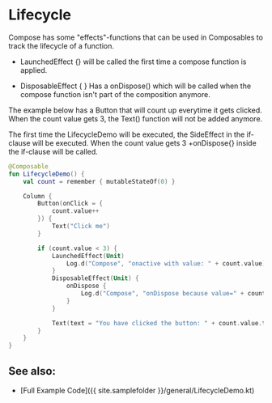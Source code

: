 <!---
This is the API of version 1.0.2
-->
# Lifecycle

    
Compose has some "effects"-functions that can be used in Composables to track the lifecycle of a function.

* LaunchedEffect {}
will be called the first time a compose function is applied.

* DisposableEffect { }
Has a onDispose() which will be called when the compose function isn't part of the composition anymore.

The example below has a Button that will count up everytime it gets clicked.
When the count value gets 3, the Text() function will not be added anymore.

The first time the LifecycleDemo will be executed, the SideEffect in the if-clause will be executed.
When the count value gets 3 +onDispose{} inside the if-clause will be called. 


```kotlin
@Composable
fun LifecycleDemo() {
    val count = remember { mutableStateOf(0) }

    Column {
        Button(onClick = {
            count.value++
        }) {
            Text("Click me")
        }

        if (count.value < 3) {
            LaunchedEffect(Unit)
                Log.d("Compose", "onactive with value: " + count.value)
            }
            DisposableEffect(Unit) {
                onDispose {
                    Log.d("Compose", "onDispose because value=" + count.value)
                }
            }

            Text(text = "You have clicked the button: " + count.value.toString())
        }
    }
}
```


## See also:
* [Full Example Code]({{ site.samplefolder }}/general/LifecycleDemo.kt)

